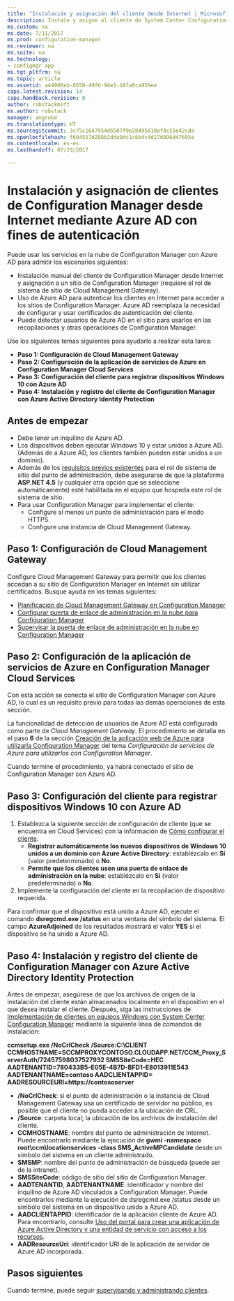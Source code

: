 ```yaml
---
title: "Instalación y asignación del cliente desde Internet | Microsoft Docs"
description: Instale y asigne al cliente de System Center Configuration Manager desde Internet.
ms.custom: na
ms.date: 7/31/2017
ms.prod: configuration-manager
ms.reviewer: na
ms.suite: na
ms.technology:
- configmgr-app
ms.tgt_pltfrm: na
ms.topic: article
ms.assetid: a44006eb-8650-49f6-94e1-18fa0ca959ee
caps.latest.revision: 14
caps.handback.revision: 0
author: robstackmsft
ms.author: robstack
manager: angrobe
ms.translationtype: HT
ms.sourcegitcommit: 3c75c1647954d6507f9e28495810ef8c55e42cda
ms.openlocfilehash: f604557d208b2dda9dc1c6b4c4d27d896d47695e
ms.contentlocale: es-es
ms.lasthandoff: 07/29/2017

---
```


# <a name="install-and-assign-configuration-manager-clients-from-the-internet-using-azure-ad-for-authentication"></a>Instalación y asignación de clientes de Configuration Manager desde Internet mediante Azure AD con fines de autenticación

Puede usar los servicios en la nube de Configuration Manager con Azure AD para admitir los escenarios siguientes:

- Instalación manual del cliente de Configuration Manager desde Internet y asignación a un sitio de Configuration Manager (requiere el rol de sistema de sitio de Cloud Management Gateway).
- Uso de Azure AD para autenticar los clientes en Internet para acceder a los sitios de Configuration Manager. Azure AD reemplaza la necesidad de configurar y usar certificados de autenticación del cliente.
- Puede detectar usuarios de Azure AD en el sitio para usarlos en las recopilaciones y otras operaciones de Configuration Manager.

Use los siguientes temas siguientes para ayudarlo a realizar esta tarea:

- **Paso 1: Configuración de Cloud Management Gateway**
- **Paso 2: Configuración de la aplicación de servicios de Azure en Configuration Manager Cloud Services**
- **Paso 3: Configuración del cliente para registrar dispositivos Windows 10 con Azure AD**
- **Paso 4: Instalación y registro del cliente de Configuration Manager con Azure Active Directory Identity Protection**


## <a name="before-you-start"></a>Antes de empezar

- Debe tener un inquilino de Azure AD.
- Los dispositivos deben ejecutar Windows 10 y estar unidos a Azure AD. (Además de a Azure AD, los clientes también pueden estar unidos a un dominio).
- Además de los [requisitos previos existentes](/sccm/core/plan-design/configs/site-and-site-system-prerequisites) para el rol de sistema de sitio del punto de administración, debe asegurarse de que la plataforma **ASP.NET 4.5** (y cualquier otra opción que se seleccione automáticamente) esté habilitada en el equipo que hospeda este rol de sistema de sitio.
- Para usar Configuration Manager para implementar el cliente:
    - Configure al menos un punto de administración para el modo HTTPS.
    - Configure una instancia de Cloud Management Gateway.

## <a name="step-1-set-up-the-cloud-management-gateway"></a>Paso 1: Configuración de Cloud Management Gateway

Configure Cloud Management Gateway para permitir que los clientes accedan a su sitio de Configuration Manager en Internet sin utilizar certificados. Busque ayuda en los temas siguientes: 

- [Planificación de Cloud Management Gateway en Configuration Manager](/sccm/core/clients/manage/plan-cloud-management-gateway)
- [Configurar puerta de enlace de administración en la nube para Configuration Manager](/sccm/core/clients/manage/setup-cloud-management-gateway)
- [Supervisar la puerta de enlace de administración en la nube en Configuration Manager](/sccm/core/clients/manage/monitor-clients-cloud-management-gateway)

## <a name="step-2-set-up-the-azure-services-app-in-configuration-manager-cloud-services"></a>Paso 2: Configuración de la aplicación de servicios de Azure en Configuration Manager Cloud Services

Con esta acción se conecta el sitio de Configuration Manager con Azure AD, lo cual es un requisito previo para todas las demás operaciones de esta sección. 

La funcionalidad de detección de usuarios de Azure AD está configurada como parte de *Cloud Management Gateway*. El procedimiento se detalla en el paso **6** de la sección [Creación de la aplicación web de Azure para utilizarla Configuration Manager](/sccm/core/servers/deploy/configure/Azure-services-wizard#webapp) del tema *Configuración de servicios de Azure para utilizarlos con Configuration Manager*.
    
Cuando termine el procedimiento, ya habrá conectado el sitio de Configuration Manager con Azure AD. 

## <a name="step-3-configure-client-settings-to-register-windows-10-devices-with-azure-ad"></a>Paso 3: Configuración del cliente para registrar dispositivos Windows 10 con Azure AD

1.  Establezca la siguiente sección de configuración de cliente (que se encuentra en Cloud Services) con la información de [Cómo configurar el cliente](/sccm/core/clients/deploy/configure-client-settings).
    - **Registrar automáticamente los nuevos dispositivos de Windows 10 unidos a un dominio con Azure Active Directory**: establézcalo en **Sí** (valor predeterminado) o **No**.
    - **Permite que los clientes usen una puerta de enlace de administración en la nube**: establézcalo en **Sí** (valor predeterminado) o **No**.
2.  Implemente la configuración del cliente en la recopilación de dispositivo requerida.

Para confirmar que el dispositivo está unido a Azure AD, ejecute el comando **dsregcmd.exe /status** en una ventana del símbolo del sistema. El campo **AzureAdjoined** de los resultados mostrará el valor **YES** si el dispositivo se ha unido a Azure AD.


## <a name="step-4-install-and-register-the-configuration-manager-client-using-azure-active-directory-identity"></a>Paso 4: Instalación y registro del cliente de Configuration Manager con Azure Active Directory Identity Protection

Antes de empezar, asegúrese de que los archivos de origen de la instalación del cliente están almacenados localmente en el dispositivo en el que desea instalar el cliente. Después, siga las instrucciones de [Implementación de clientes en equipos Windows con System Center Configuration Manager](/sccm/core/clients/deploy/deploy-clients-to-windows-computers#a-namebkmkmanuala-how-to-install-clients-manually) mediante la siguiente línea de comandos de instalación: 

**ccmsetup.exe /NoCrlCheck /Source:C:\CLIENT CCMHOSTNAME=SCCMPROXYCONTOSO.CLOUDAPP.NET/CCM_Proxy_ServerAuth/72457598037527932 SMSSiteCode=HEC AADTENANTID=780433B5-E05E-4B7D-BFD1-E8013911E543 AADTENANTNAME=contoso AADCLIENTAPPID= AADRESOURCEURI=https://contososerver**

- **/NoCrlCheck**: si el punto de administración o la instancia de Cloud Management Gateway usa un certificado de servidor no público, es posible que el cliente no pueda acceder a la ubicación de CRL.
- **/Source**: carpeta local; la ubicación de los archivos de instalación del cliente.
- **CCMHOSTNAME**: nombre del punto de administración de Internet. Puede encontrarlo mediante la ejecución de **gwmi -namespace root\ccm\locationservices -class SMS_ActiveMPCandidate** desde un símbolo del sistema en un cliente administrado.
- **SMSMP**: nombre del punto de administración de búsqueda (puede ser de la intranet).
- **SMSSiteCode**: código de sitio del sitio de Configuration Manager.
- **AADTENANTID**, **AADTENANTNAME**: identificador y nombre del inquilino de Azure AD vinculados a Configuration Manager. Puede encontrarlos mediante la ejecución de dsregcmd.exe /status desde un símbolo del sistema en un dispositivo unido a Azure AD.
- **AADCLIENTAPPID**: identificador de la aplicación cliente de Azure AD. Para encontrarlo, consulte [Uso del portal para crear una aplicación de Azure Active Directory y una entidad de servicio con acceso a los recursos](https://docs.microsoft.com/azure/azure-resource-manager/resource-group-create-service-principal-portal#get-application-id-and-authentication-key).
- **AADResourceUri**: identificador URI de la aplicación de servidor de Azure AD incorporada.


## <a name="next-steps"></a>Pasos siguientes

Cuando termine, puede seguir [supervisando y administrando clientes](/sccm/core/clients/manage/monitor-clients).

